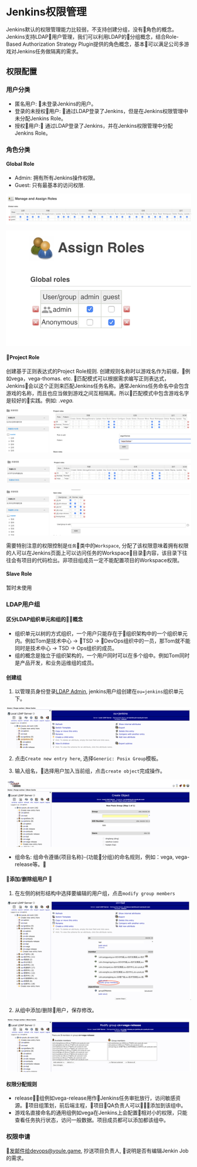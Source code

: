 # Jenkins权限管理

Jenkins默认的权限管理能力比较弱，不支持创建分组，没有角色的概念。 Jenkins支持LDAP用户管理，我们可以利用LDAP的分组概念，结合Role-Based Authorization Strategy Plugin提供的角色概念，基本可以满足公司多游戏对Jenkins任务做隔离的需求。

## 权限配置

### 用户分类

* 匿名用户: 未登录Jenkins的用户。
* 登录的未授权用户: 通过LDAP登录了Jenkins，但是在Jenkins权限管理中未分配Jenkins Role。
* 授权用户: 通过LDAP登录了Jenkins，并在Jenkins权限管理中分配Jenkins Role。

### 角色分类

#### Global Role

* Admin: 拥有所有Jenkins操作权限。
* Guest: 只有最基本的访问权限.

![global_role](/CI/Walle/materials/jenkins_global_role.png)

![global_role_matrix](/CI/Walle/materials/jenkins_global_role_matrix.png)

#### Project Role

创建基于正则表达式的Project Role规则. 创建规则名称时以游戏名作为前缀，例如vega，vega-thomas. etc. 匹配模式可以根据需求编写正则表达式，Jenkins会以这个正则来匹配Jenkins任务名称。通常Jenkins任务命名中会包含游戏的名称，而且也应当做到游戏之间互相隔离。所以匹配模式中包含游戏名字是较好的实践。例如: .*vega.*

![setup_project_role](/CI/Walle/materials/jenkins_setup_project_role.png)

![project_role](/CI/Walle/materials/jenkins_project_role.png)

![project_role_matrix](/CI/Walle/materials/jenkins_project_role_matrix.png)

需要特别注意的权限控制是`任务`类中的`Workspace`, 分配了该权限意味着拥有权限的人可以在Jenkins页面上可以访问任务的Workspace目录内容，该目录下往往会有项目的代码检出。非项目组成员一定不能配置项目的Workspace权限。

#### Slave Role

暂时未使用

### LDAP用户组

#### 区分LDAP组织单元和组的概念

* 组织单元以树的方式组织，一个用户只能存在于组织架构中的一个组织单元内。例如Tom是技术中心 -> TSD -> DevOps组织中的一员，那Tom就不能同时是技术中心 -> TSD -> Ops组织的成员。
* 组的概念是独立于组织架构的，一个用户同时可以在多个组中。例如Tom同时是产品开发，和业务运维组的成员。

#### 创建组

1. 以管理员身份登录[LDAP Admin](http://172.16.153.80/ldapadmin/index.php), jenkins用户组创建在`ou=jenkins`组织单元下。

![jenkins](/CI/Walle/materials/ldap_jenkins.png)

2. 点击`Create new entry here`, 选择`Generic: Posix Group`模板。

3. 输入组名，选择用户加入当前组，点击`create object`完成操作。

![create_group](/CI/Walle/materials/ldap_create_group.png)

* 组命名: 组命令遵循{项目名称}-{功能分组}的命名规则，例如：vega, vega-release等。

#### 添加/删除组用户 

1. 在左侧的树形结构中选择要编辑的用户组，点击`modify group members`

![edit_group](/CI/Walle/materials/ldap_edit_group.png)

2. 从组中添加/删除用户，保存修改。

![edit_group_member](/CI/Walle/materials/ldap_edit_group_member.png)

#### 权限分配规则

* release组例如vega-release用作Jenkins任务审批放行，访问敏感资源。项目组策划，前后端主程，项目QA负责人可以添加到该组中。
* 游戏名直接命名的通用组例如vega在Jenkins上会配置相对小的权限，只能查看任务执行状态，访问一般数据。项目成员都可以添加都该组中。

### 权限申请

发邮件给devops@youle.game, 抄送项目负责人, 说明是否有编辑Jenkin Job的需求。